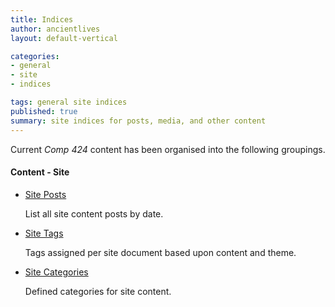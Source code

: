 ```yaml
---
title: Indices
author: ancientlives
layout: default-vertical

categories:
- general
- site
- indices

tags: general site indices
published: true
summary: site indices for posts, media, and other content
---
```


Current *Comp 424* content has been organised into the following groupings. 

#### Content - Site
* [Site Posts](posts)

	List all site content posts by date.

* [Site Tags](tags)
  
  Tags assigned per site document based upon content and theme.

* [Site Categories](categories)
  
  Defined categories for site content.

<!--#### Content - Library
* [Library Tags](tags/library)

	Tags assigned per Library document based upon content and theme.
	
* [Library Categories](categories/library)

	Defined categories for Libary content.-->